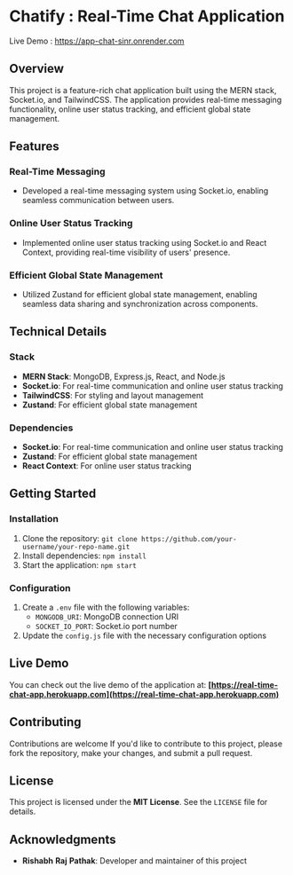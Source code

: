 **Chatify : Real-Time Chat Application**
=============================

Live Demo : https://app-chat-sinr.onrender.com

**Overview**
-----------

This project is a feature-rich chat application built using the MERN stack, Socket.io, and TailwindCSS. The application provides real-time messaging functionality, online user status tracking, and efficient global state management.

**Features**
------------

### Real-Time Messaging

* Developed a real-time messaging system using Socket.io, enabling seamless communication between users.

### Online User Status Tracking

* Implemented online user status tracking using Socket.io and React Context, providing real-time visibility of users' presence.

### Efficient Global State Management

* Utilized Zustand for efficient global state management, enabling seamless data sharing and synchronization across components.

**Technical Details**
--------------------

### Stack

* **MERN Stack**: MongoDB, Express.js, React, and Node.js
* **Socket.io**: For real-time communication and online user status tracking
* **TailwindCSS**: For styling and layout management
* **Zustand**: For efficient global state management

### Dependencies

* **Socket.io**: For real-time communication and online user status tracking
* **Zustand**: For efficient global state management
* **React Context**: For online user status tracking

**Getting Started**
-------------------

### Installation

1. Clone the repository: `git clone https://github.com/your-username/your-repo-name.git`
2. Install dependencies: `npm install`
3. Start the application: `npm start`

### Configuration

1. Create a `.env` file with the following variables:
	* `MONGODB_URI`: MongoDB connection URI
	* `SOCKET_IO_PORT`: Socket.io port number
2. Update the `config.js` file with the necessary configuration options

**Live Demo**
-------------

You can check out the live demo of the application at: **[https://real-time-chat-app.herokuapp.com](https://real-time-chat-app.herokuapp.com)**

**Contributing**
--------------

Contributions are welcome If you'd like to contribute to this project, please fork the repository, make your changes, and submit a pull request.

**License**
---------

This project is licensed under the **MIT License**. See the `LICENSE` file for details.

**Acknowledgments**
----------------

* **Rishabh** **Raj** **Pathak**: Developer and maintainer of this project
